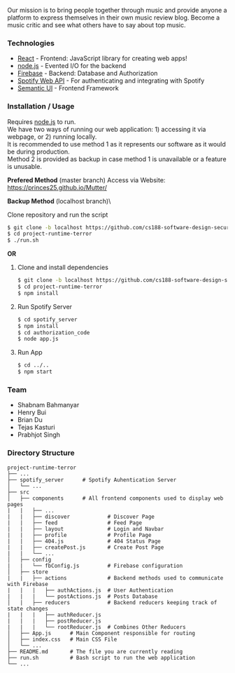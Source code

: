 Our mission is to bring people together through music and provide anyone a platform to express
themselves in their own music review blog. Become a music critic and see what others have to
say about top music.


### Technologies
* [React](https://reactjs.org/) - Frontend: JavaScript library for creating web apps!
* [node.js](http://nodejs.org) - Evented I/O for the backend
* [Firebase](https://firebase.google.com/) - Backend: Database and Authorization
* [Spotify Web API](https://developer.spotify.com/documentation/web-api/) - For authenticating and integrating with Spotify
* [Semantic UI](https://react.semantic-ui.com/) - Frontend Framework


### Installation / Usage
Requires [node.js](https://nodejs.org/) to run.\
We have two ways of running our web application: 1) accessing it via webpage, or 2) running locally.\
It is recommended to use method 1 as it represents our software as it would be during production.\
Method 2 is provided as backup in case method 1 is unavailable or a feature is unusable.

**Prefered Method** (master branch)
Access via Website: https://princes25.github.io/Mutter/


**Backup Method** (localhost branch)\

Clone repository and run the script
```sh
$ git clone -b localhost https://github.com/cs188-software-design-security-w20/project-runtime-terror
$ cd project-runtime-terror
$ ./run.sh
```

**OR**

1) Clone and install dependencies
    ```sh
    $ git clone -b localhost https://github.com/cs188-software-design-security-w20/project-runtime-terror
    $ cd project-runtime-terror
    $ npm install
    ```

2) Run Spotify Server
    ```sh
    $ cd spotify_server
    $ npm install
    $ cd authorization_code
    $ node app.js
    ```

3) Run App
    ```sh
    $ cd ../..
    $ npm start
    ```


### Team
* Shabnam Bahmanyar
* Henry Bui
* Brian Du
* Tejas Kasturi
* Prabhjot Singh


### Directory Structure
    project-runtime-terror
    ├── ...
    ├── spotify_server      # Spotify Auhentication Server
    │   └── ...
    ├── src
    │   ├── components      # All frontend components used to display web pages 
    |   |   ├── ...
    |   |   ├── discover            # Discover Page
    |   |   ├── feed                # Feed Page
    |   |   ├── layout              # Login and Navbar
    |   |   ├── profile             # Profile Page
    |   |   ├── 404.js              # 404 Status Page 
    |   |   ├── createPost.js       # Create Post Page
    |   |   └── ...
    │   ├── config
    |   |   └── fbConfig.js         # Firebase configuration
    │   ├── store
    |   |   ├── actions             # Backend methods used to communicate with Firebase
    |   |   |   ├── authActions.js  # User Authentication
    |   |   |   └── postActions.js  # Posts Database
    │   |   ├── reducers            # Backend reducers keeping track of state changes
    |   |   |   ├── authReducer.js  
    |   |   |   ├── postReducer.js 
    |   |   |   └── rootReducer.js  # Combines Other Reducers
    │   ├── App.js      # Main Component responsible for routing
    │   ├── index.css   # Main CSS File
    │   └── ...
    ├── README.md       # The file you are currently reading
    ├── run.sh          # Bash script to run the web application
    └── ...
